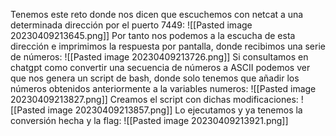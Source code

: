 Tenemos este reto donde nos dicen que escuchemos con netcat a una determinada dirección por el puerto 7449:
![[Pasted image 20230409213645.png]]
Por tanto nos podemos a la escucha de esta dirección e imprimimos la respuesta por pantalla, donde recibimos una serie de números:
![[Pasted image 20230409213726.png]]
Si consultamos en chatgpt como convertir una secuencia de números a ASCII podemos ver que nos genera un script de bash, donde solo tenemos que añadir los números obtenidos anteriormente a la variables numeros:
![[Pasted image 20230409213827.png]]
Creamos el script con dichas modificaciones:
![[Pasted image 20230409213857.png]]
Lo ejecutamos y ya tenemos la conversión hecha y la flag:
![[Pasted image 20230409213921.png]]

